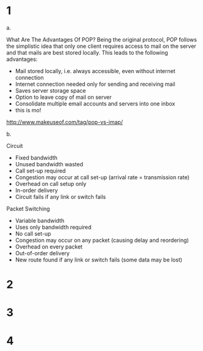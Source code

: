 # 1

a.

What Are The Advantages Of POP?
Being the original protocol, POP follows the simplistic idea that only one client requires access to mail on the server and that mails are best stored locally. This leads to the following advantages:

- Mail stored locally, i.e. always accessible, even without internet connection
- Internet connection needed only for sending and receiving mail
- Saves server storage space
- Option to leave copy of mail on server
- Consolidate multiple email accounts and servers into one inbox
- this is mo!

http://www.makeuseof.com/tag/pop-vs-imap/


b.


Circuit 

- Fixed bandwidth
- Unused bandwidth wasted
- Call set-up required
- Congestion may occur at call set-up (arrival rate = transmission rate)
- Overhead on call setup only
- In-order delivery
- Circuit fails if any link or switch fails

Packet Switching

- Variable bandwidth
- Uses only bandwidth required
- No call set-up
- Congestion may occur on any packet (causing delay and reordering)
- Overhead on every packet
- Out-of-order delivery
- New route found if any link or switch fails (some data
may be lost)


# 2



# 3

# 4
